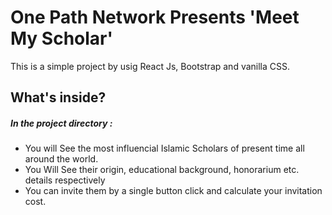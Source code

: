 # One Path Network Presents 'Meet My Scholar'

This is a simple project by usig React Js, Bootstrap and vanilla CSS. 

## What's inside?

##### In the project directory :
* You will See the most influencial Islamic Scholars of present time all around the world. 
* You Will See their origin, educational background, honorarium etc. details respectively
* You can invite them by a single button click and calculate your invitation cost.
